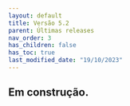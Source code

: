 ```yaml
---
layout: default
title: Versão 5.2
parent: Últimas releases
nav_order: 3
has_children: false
has_toc: true
last_modified_date: "19/10/2023"
---
```


## Em construção.